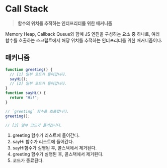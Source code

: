 # Call Stack

> **함수의 위치를 추적하는 인터프리터를 위한 매커니즘**

Memory Heap, Callback Queue와 함꼐 JS 엔진을 구성하는 요소 중 하나로, 여러 함수를 호출하는 스크립트에서 해당 위치를 추적하는 인터프리터를 위한 매커니즘이다.

## 매커니즘

```js
function greeting() {
  // [1] 일부 코드가 들어갑니다.
  sayHi();
  // [2] 일부 코드가 들어갑니다.
}
function sayHi() {
  return "Hi!";
}

// `greeting` 함수를 호출합니다.
greeting();

// [3] 일부 코드가 들어갑니다.
```

1. greeting 함수가 리스트에 들어간다.
2. sayHi 함수가 리스트에 들어간다.
3. sayHi함수가 실행된 후, 콜스택에서 제거된다.
4. greeting 함수가 실행된 후, 콜스택에서 제거된다.
5. 코드가 종료된다.
